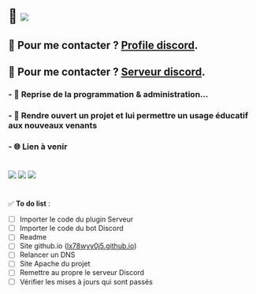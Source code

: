 
# 👋  ![](https://komarev.com/ghpvc/?username=lx78WyY0J5&color=red&label=%F0%9F%91%80)

## 💬 Pour me contacter ? [Profile discord](https://discord.com/users/748530290917638165).
## 🚀 Pour me contacter ? [Serveur discord](https://discord.gg/ae2DK7qayQ).

### - 🔭 Reprise de la programmation & administration...
### - 👐 Rendre ouvert un projet et lui permettre un usage éducatif aux nouveaux venants
### - 🌐 Lien à venir

#

![](https://github-readme-stats.vercel.app/api?username=lx78WyY0J5&count_private=true&show_icons=true&theme=dark&hide_border=true)
![](https://github-readme-streak-stats.herokuapp.com?user=lx78WyY0J5&count_private=true&theme=dark&hide_border=true)
![](https://github-readme-stats.vercel.app/api/top-langs/?username=lx78WyY0J5&count_private=true&theme=dark&hide_border=true)

#

✅ **To do list** :
 - [ ] Importer le code du plugin Serveur
 - [ ] Importer le code du bot Discord
 - [ ] Readme
 - [ ] Site github.io ([lx78wyy0j5.github.io](https://lx78wyy0j5.github.io/))
 - [ ] Relancer un DNS
 - [ ] Site Apache du projet
 - [ ] Remettre au propre le serveur Discord
 - [ ] Vérifier les mises à jours qui sont passés
